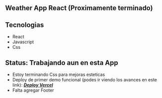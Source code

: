 ##  Weather App React (Proximamente terminado)


## Tecnologias

- React
- Javascript
- Css

## Status: Trabajando aun en esta App

- Estoy terminando Css para mejoras esteticas
- Deploy de primer demo funcional (podes ir viendo los avances en este link): _**[Deploy Vercel](https://weather-app-react-git-main-bellantra.vercel.app/)**_ 
- Falta agregar Footer

